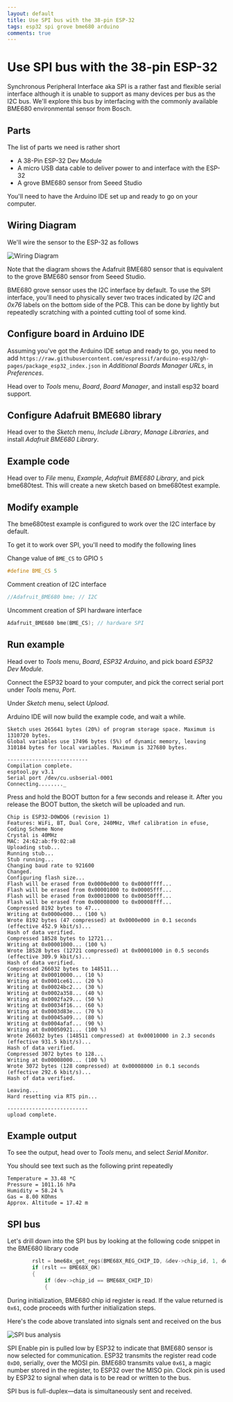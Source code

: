 ```yaml
---
layout: default
title: Use SPI bus with the 38-pin ESP-32
tags: esp32 spi grove bme680 arduino
comments: true
---
```

# Use SPI bus with the 38-pin ESP-32

Synchronous Peripheral Interface aka SPI is a rather fast and flexible serial interface although it is unable to support as many devices per bus as the I2C bus. We'll explore this bus by interfacing with the commonly available BME680 environmental sensor from Bosch.

## Parts

The list of parts we need is rather short

- A 38-Pin ESP-32 Dev Module
- A micro USB data cable to deliver power to and interface with the ESP-32
- A grove BME680 sensor from Seeed Studio

You'll need to have the Arduino IDE set up and ready to go on your computer.

## Wiring Diagram

We'll wire the sensor to the ESP-32 as follows

![Wiring Diagram](/assets/img/esp32-38-pin-bme680.png)

 Note that the diagram shows the Adafruit BME680 sensor that is equivalent to the grove BME680 sensor from Seeed Studio.

BME680 grove sensor uses the I2C interface by default. To use the SPI interface, you'll need to physically sever two traces indicated by _I2C_ and _0x76_ labels on the bottom side of the PCB. This can be done by lightly but repeatedly scratching with a pointed cutting tool of some kind.

## Configure board in Arduino IDE

Assuming you've got the Arduino IDE setup and ready to go, you need to add `https://raw.githubusercontent.com/espressif/arduino-esp32/gh-pages/package_esp32_index.json` in _Additional Boards Manager URLs_, in _Preferences_.

Head over to _Tools_ menu, _Board_, _Board Manager_, and install esp32 board support.

## Configure Adafruit BME680 library

Head over to the _Sketch_ menu, _Include Library_, _Manage Libraries_, and install _Adafruit BME680 Library_.

## Example code

Head over to _File_ menu, _Example_, _Adafruit BME680 Library_, and pick bme680test. This will create a new sketch based on bme680test example.

## Modify example

The bme680test example is configured to work over the I2C interface by default.

To get it to work over SPI, you'll need to modify the following lines

Change value of `BME_CS` to GPIO `5`

```cpp
#define BME_CS 5
```

Comment creation of I2C interface

```cpp
//Adafruit_BME680 bme; // I2C
```

Uncomment creation of SPI hardware interface

```cpp
Adafruit_BME680 bme(BME_CS); // hardware SPI
```

## Run example

Head over to _Tools_ menu, _Board_, _ESP32 Arduino_, and pick board _ESP32 Dev Module_.

Connect the ESP32 board to your computer, and pick the correct serial port under _Tools_ menu, _Port_.

Under _Sketch_ menu, select _Upload_.

Arduino IDE will now build the example code, and wait a while.

```log
Sketch uses 265641 bytes (20%) of program storage space. Maximum is 1310720 bytes.
Global variables use 17496 bytes (5%) of dynamic memory, leaving 310184 bytes for local variables. Maximum is 327680 bytes.

--------------------------
Compilation complete.
esptool.py v3.1
Serial port /dev/cu.usbserial-0001
Connecting........_
```

Press and hold the BOOT button for a few seconds and release it. After you release the BOOT button, the sketch will be uploaded and run.

```log
Chip is ESP32-D0WDQ6 (revision 1)
Features: WiFi, BT, Dual Core, 240MHz, VRef calibration in efuse, Coding Scheme None
Crystal is 40MHz
MAC: 24:62:ab:f9:02:a8
Uploading stub...
Running stub...
Stub running...
Changing baud rate to 921600
Changed.
Configuring flash size...
Flash will be erased from 0x0000e000 to 0x0000ffff...
Flash will be erased from 0x00001000 to 0x00005fff...
Flash will be erased from 0x00010000 to 0x00050fff...
Flash will be erased from 0x00008000 to 0x00008fff...
Compressed 8192 bytes to 47...
Writing at 0x0000e000... (100 %)
Wrote 8192 bytes (47 compressed) at 0x0000e000 in 0.1 seconds (effective 452.9 kbit/s)...
Hash of data verified.
Compressed 18528 bytes to 12721...
Writing at 0x00001000... (100 %)
Wrote 18528 bytes (12721 compressed) at 0x00001000 in 0.5 seconds (effective 309.9 kbit/s)...
Hash of data verified.
Compressed 266032 bytes to 148511...
Writing at 0x00010000... (10 %)
Writing at 0x0001ce61... (20 %)
Writing at 0x00024bc2... (30 %)
Writing at 0x0002a358... (40 %)
Writing at 0x0002fa29... (50 %)
Writing at 0x00034f16... (60 %)
Writing at 0x0003d83e... (70 %)
Writing at 0x00045a09... (80 %)
Writing at 0x0004afaf... (90 %)
Writing at 0x00050921... (100 %)
Wrote 266032 bytes (148511 compressed) at 0x00010000 in 2.3 seconds (effective 931.5 kbit/s)...
Hash of data verified.
Compressed 3072 bytes to 128...
Writing at 0x00008000... (100 %)
Wrote 3072 bytes (128 compressed) at 0x00008000 in 0.1 seconds (effective 292.6 kbit/s)...
Hash of data verified.

Leaving...
Hard resetting via RTS pin...

--------------------------
upload complete.
```

## Example output

To see the output, head over to _Tools_ menu, and select _Serial Monitor_.

You should see text such as the following print repeatedly

```log
Temperature = 33.48 *C
Pressure = 1011.16 hPa
Humidity = 58.24 %
Gas = 8.00 KOhms
Approx. Altitude = 17.42 m
```

## SPI bus

Let's drill down into the SPI bus by looking at the following code snippet in the BME680 library code

```c
        rslt = bme68x_get_regs(BME68X_REG_CHIP_ID, &dev->chip_id, 1, dev);
        if (rslt == BME68X_OK)
        {
            if (dev->chip_id == BME68X_CHIP_ID)
            {
```

During initialization, BME680 chip id register is read. If the value returned is `0x61`, code proceeds with further initialization steps.

Here's the code above translated into signals sent and received on the bus

![SPI bus analysis](/assets/img/esp32-arduino-bme680-spi.png)

SPI Enable pin is pulled low by ESP32 to indicate that BME680 sensor is now selected for communication. ESP32 transmits the register read code `0xD0`, serially, over the MOSI pin. BME680 transmits value `0x61`, a magic number stored in the register, to ESP32 over the MISO pin. Clock pin is used by ESP32 to signal when data is to be read or written to the bus.

SPI bus is full-duplex&mdash;data is simultaneously sent and received.
